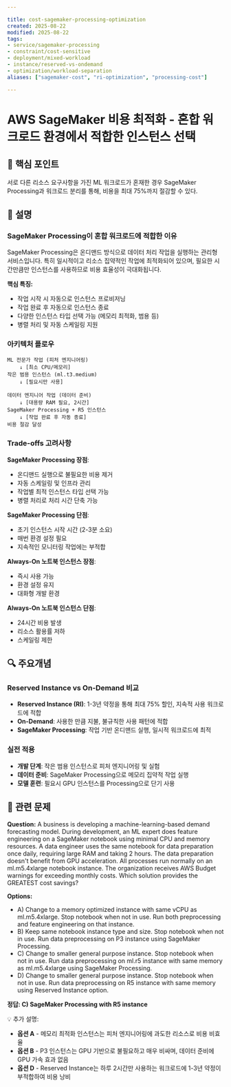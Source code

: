 ```yaml
---

title: cost-sagemaker-processing-optimization
created: 2025-08-22
modified: 2025-08-22
tags:
- service/sagemaker-processing
- constraint/cost-sensitive
- deployment/mixed-workload
- instance/reserved-vs-ondemand
- optimization/workload-separation
aliases: ["sagemaker-cost", "ri-optimization", "processing-cost"]

---
```


# AWS SageMaker 비용 최적화 - 혼합 워크로드 환경에서 적합한 인스턴스 선택

## 🎯 핵심 포인트

서로 다른 리소스 요구사항을 가진 ML 워크로드가 혼재한 경우 SageMaker Processing과 워크로드 분리를 통해, 비용을 최대 75%까지 절감할 수 있다.

## 📝 설명

### SageMaker Processing이 혼합 워크로드에 적합한 이유

SageMaker Processing은 온디맨드 방식으로 데이터 처리 작업을 실행하는 관리형 서비스입니다. 특히 일시적이고 리소스 집약적인 작업에 최적화되어 있으며, 필요한 시간만큼만 인스턴스를 사용하므로 비용 효율성이 극대화됩니다.

**핵심 특징:**
- 작업 시작 시 자동으로 인스턴스 프로비저닝
- 작업 완료 후 자동으로 인스턴스 종료
- 다양한 인스턴스 타입 선택 가능 (메모리 최적화, 범용 등)
- 병렬 처리 및 자동 스케일링 지원

### 아키텍처 플로우

```
ML 전문가 작업 (피처 엔지니어링)
    ↓ [최소 CPU/메모리]
작은 범용 인스턴스 (ml.t3.medium)
    ↓ [필요시만 사용]
    
데이터 엔지니어 작업 (데이터 준비)
    ↓ [대용량 RAM 필요, 2시간]
SageMaker Processing + R5 인스턴스
    ↓ [작업 완료 후 자동 종료]
비용 절감 달성
```

### Trade-offs 고려사항

**SageMaker Processing 장점**:
- 온디맨드 실행으로 불필요한 비용 제거
- 자동 스케일링 및 인프라 관리
- 작업별 최적 인스턴스 타입 선택 가능
- 병렬 처리로 처리 시간 단축 가능

**SageMaker Processing 단점**:
- 초기 인스턴스 시작 시간 (2-3분 소요)
- 매번 환경 설정 필요
- 지속적인 모니터링 작업에는 부적합

**Always-On 노트북 인스턴스 장점**:
- 즉시 사용 가능
- 환경 설정 유지
- 대화형 개발 환경

**Always-On 노트북 인스턴스 단점**:
- 24시간 비용 발생
- 리소스 활용률 저하
- 스케일링 제한

## 🔍 주요개념

### Reserved Instance vs On-Demand 비교

- **Reserved Instance (RI)**: 1-3년 약정을 통해 최대 75% 할인, 지속적 사용 워크로드에 적합
- **On-Demand**: 사용한 만큼 지불, 불규칙한 사용 패턴에 적합
- **SageMaker Processing**: 작업 기반 온디맨드 실행, 일시적 워크로드에 최적

### 실전 적용

- **개발 단계**: 작은 범용 인스턴스로 피처 엔지니어링 및 실험
- **데이터 준비**: SageMaker Processing으로 메모리 집약적 작업 실행
- **모델 훈련**: 필요시 GPU 인스턴스를 Processing으로 단기 사용

## 📝 관련 문제

**Question:** A business is developing a machine-learning-based demand forecasting model. During development, an ML expert does feature engineering on a SageMaker notebook using minimal CPU and memory resources. A data engineer uses the same notebook for data preparation once daily, requiring large RAM and taking 2 hours. The data preparation doesn't benefit from GPU acceleration. All processes run normally on an ml.m5.4xlarge notebook instance. The organization receives AWS Budget warnings for exceeding monthly costs. Which solution provides the GREATEST cost savings?

**Options:**

- A) Change to a memory optimized instance with same vCPU as ml.m5.4xlarge. Stop notebook when not in use. Run both preprocessing and feature engineering on that instance.
- B) Keep same notebook instance type and size. Stop notebook when not in use. Run data preprocessing on P3 instance using SageMaker Processing.
- C) Change to smaller general purpose instance. Stop notebook when not in use. Run data preprocessing on ml.r5 instance with same memory as ml.m5.4xlarge using SageMaker Processing.
- D) Change to smaller general purpose instance. Stop notebook when not in use. Run data preprocessing on R5 instance with same memory using Reserved Instance option.

**정답: C) SageMaker Processing with R5 instance**

💡 추가 설명:

- **옵션 A** - 메모리 최적화 인스턴스는 피처 엔지니어링에 과도한 리소스로 비용 비효율
- **옵션 B** - P3 인스턴스는 GPU 기반으로 불필요하고 매우 비싸며, 데이터 준비에 GPU 가속 효과 없음
- **옵션 D** - Reserved Instance는 하루 2시간만 사용하는 워크로드에 1-3년 약정이 부적합하여 비용 낭비